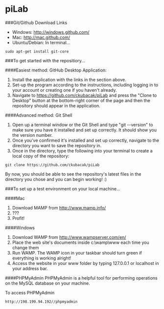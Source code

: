 piLab
=====

###Git/Github Download Links
* Windows: http://windows.github.com/
* Mac: http://mac.github.com/
* Ubuntu/Debian: 
	In terminal...
```
sudo apt-get install git-core
```

###To get started with the repositiory...

####Easiest method: GitHub Desktop Application:
1. Install the application with the links in the section above.
2. Set-up the program according to the instructions, including logging in to your account or creating one if you haven't already.
3. Navigate to https://github.com/ckubacak/piLab and press the "Clone to Desktop" button at the bottom-right corner of the page and then the repository should appear in the application.

####Advanced method: Git Shell
1. Open up a terminal window or the Git Shell and type "git --version" to make sure you have it installed and set up correctly. It should show you the version number.
2. Once you've confirmed it's installed and set up correctly, navigate to the directory you want to save the repository in.
3. Once in the directory, type the following into your terminal to create a local copy of the repository:
```
git clone https://github.com/ckubacak/piLab
```
By now, you should be able to see the repository's latest files in the directory you chose and you can begin working! :)

###To set up a test environment on your local machine...

####Mac
1. Download MAMP from http://www.mamp.info/
2. ???
3. Profit!	

####Windows
1. Download WAMP from http://www.wampserver.com/en/
2. Place the web site's documents inside c:\wamp\www each time you change them
3. Run WAMP. The WAMP icon in your taskbar should turn green if everything is working alright!
4. Access the website in your www folder by typing 127.0.0.1 or localhost in your address bar.

####PHPMyAdmin
PHPMyAdmin is a helpful tool for performing operations on the MySQL database on your machine.

To access PHPMyAdmin
```
http://198.199.94.192//phpmyadmin
```
